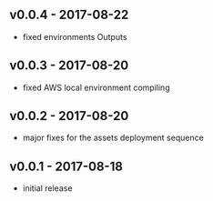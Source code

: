 ## v0.0.4 - 2017-08-22
- fixed environments Outputs

## v0.0.3 - 2017-08-20
- fixed AWS local environment compiling

## v0.0.2 - 2017-08-20
- major fixes for the assets deployment sequence

## v0.0.1 - 2017-08-18
- initial release
